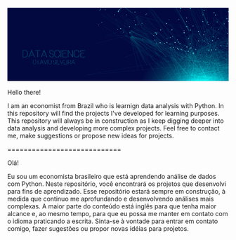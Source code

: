 <p align="center">
  <img src="/Images/banner.png" >
</p>



Hello there!

I am an economist from Brazil who is learnign data analysis with Python. In this repository will find the projects I've developed for learning purposes.
This repository will always be in construction as I keep digging deeper into data analysis and developing more complex projects.
Feel free to contact me, make suggestions or propose new ideas for projects.


============================

Olá!

Eu sou um economista brasileiro que está aprendendo análise de dados com Python. Neste repositório, você encontrará os projetos que desenvolvi para fins de aprendizado.
Esse repositório estará sempre em construção, à medida que continuo me aprofundando e desenvolvendo análises mais complexas.
A maior parte do conteúdo está inglês para que tenha maior alcance e, ao mesmo tempo, para que eu possa me manter em contato com o idioma praticando a escrita.
Sinta-se à vontade para entrar em contato comigo, fazer sugestões ou propor novas idéias para projetos.
